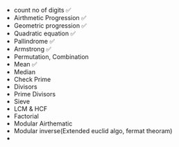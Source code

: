 - count no of digits ✅
- Airthmetic Progression ✅
- Geometric progression ✅
- Quadratic equation ✅
- Pallindrome ✅
- Armstrong ✅
- Permutation, Combination
- Mean ✅
- Median
- Check Prime
- Divisors
- Prime Divisors
- Sieve
- LCM & HCF
- Factorial
- Modular Airthematic
- Modular inverse(Extended euclid algo, fermat theoram)
- 
